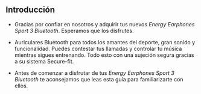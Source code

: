 ## Introducción

*	Gracias por confiar en nosotros y adquirir tus nuevos *Energy Earphones Sport 3 Bluetooth*. Esperamos que los disfrutes.

*	Auriculares Bluetooth para todos los amantes del deporte, gran sonido y funcionalidad. Puedes contestar tus llamadas y controlar tu música mientras sigues entrenando.  Todo esto con una sujeción segura gracias a su sistema Secure-fit.

*	Antes de comenzar a disfrutar de tus *Energy Earphones Sport 3 Bluetooth* te aconsejamos que leas esta guía para familiarizarte con ellos. 


